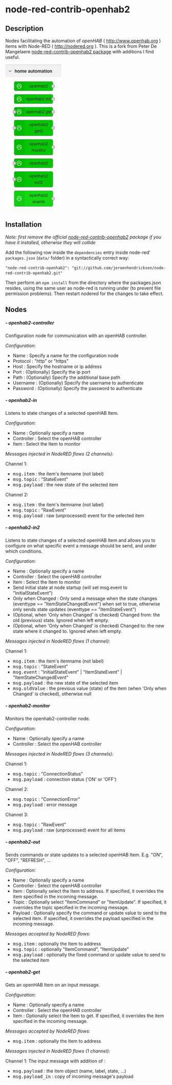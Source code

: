 # node-red-contrib-openhab2
## Description

Nodes facilitating the automation of *openHAB* ( <http://www.openhab.org> ) items with Node-RED ( <http://nodered.org> ). This is a fork from Peter De Mangelaere [node-red-contrib-openhab2 package](https://flows.nodered.org/node/node-red-contrib-openhab2) with additions I find useful.

![OpenHAB2 Node-RED nodes](images/openhab2_nodes.png)

## Installation

_Note:  first remove the official [node-red-contrib-openhab2](https://flows.nodered.org/node/node-red-contrib-openhab2) package if you have it installed, otherwise they will collide_

Add the following row inside the `dependencies` entry inside node-red' `packages.json` (`data/` folder) in a syntactically correct way:

    "node-red-contrib-openhab2": "git://github.com/jeroenhendricksen/node-red-contrib-openhab2.git"

Then perform an `npm install` from the directory where the packages.json resides, using the same user as node-red is running under (to prevent file permission problems). Then restart nodered for the changes to take effect.


## Nodes

##### - openhab2-controller

Configuration node for communication with an openHAB controller.

*Configuration:*
- Name : Specify a name for the configuration node
- Protocol : "http" or "https"
- Host : Specify the hostname or ip address
- Port : (Optionally) Specify the ip port
- Path : (Optionally) Specify the additional base path
- Username : (Optionally) Specify the username to authenticate
- Password : (Optionally) Specify the password to authenticate

##### - openhab2-in

Listens to state changes of a selected openHAB Item.

*Configuration:*
- Name : Optionally specify a name
- Controller : Select the openHAB controller
- Item : Select the Item to monitor

*Messages injected in NodeRED flows (2 channels):*

Channel 1:
- <kbd>msg.item</kbd> : the item's itemname (not label)
- <kbd>msg.topic</kbd> : "StateEvent"
- <kbd>msg.payload</kbd> : the new state of the selected item

Channel 2:
- <kbd>msg.item</kbd> : the item's itemname (not label)
- <kbd>msg.topic</kbd> : "RawEvent"
- <kbd>msg.payload</kbd> :  raw (unprocessed) event for the selected item

##### - openhab2-in2

Listens to state changes of a selected openHAB Item and allows you to configure on what specific event a message should be send, and under which conditions.

*Configuration:*
- Name : Optionally specify a name
- Controller : Select the openHAB controller
- Item : Select the Item to monitor
- Send initial state at node startup (will set msg.event to "InitialStateEvent") 
- Only when Changed : Only send a message when the state changes (eventtype == "ItemStateChangedEvent") when set to true, otherwise only sends state updates (eventtype == "ItemStateEvent")
- (Optional, when 'Only when Changed' is checked) Changed from: the old (previous) state. Ignored when left empty.
- (Optional, when 'Only when Changed' is checked) Changed to: the new state where it changed to. Ignored when left empty.

*Messages injected in NodeRED flows (1 channel):*

Channel 1:
- <kbd>msg.item</kbd> : the item's itemname (not label)
- <kbd>msg.topic</kbd> : "StateEvent"
- <kbd>msg.event</kbd> : "InitialStateEvent" | "ItemStateEvent" | "ItemStateChangedEvent"
- <kbd>msg.payload</kbd> : the new state of the selected item
- <kbd>msg.oldValue</kbd> : the previous value (state) of the item (when 'Only when Changed' is checked), otherwise null

##### - openhab2-monitor

Monitors the openhab2-controller node.

*Configuration:*
- Name : Optionally specify a name
- Controller : Select the openHAB controller

*Messages injected in NodeRED flows (3 channels):*

Channel 1:
- <kbd>msg.topic</kbd> : "ConnectionStatus"
- <kbd>msg.payload</kbd> : connection status ('ON' or 'OFF')

Channel 2:
- <kbd>msg.topic</kbd> : "ConnectionError"
- <kbd>msg.payload</kbd> : error message

Channel 3:
- <kbd>msg.topic</kbd> : "RawEvent"
- <kbd>msg.payload</kbd> :  raw (unprocessed) event for all items

##### - openhab2-out

Sends commands or state updates to a selected openHAB Item.
E.g. "ON", "OFF", "REFRESH", ... 

*Configuration:*
- Name : Optionally specify a name
- Controller : Select the openHAB controller
- Item :  Optionally select the Item to address. If specified, it overrides the item specified in the incoming message.
- Topic : Optionally select "ItemCommand" or "ItemUpdate". If specified, it overrides the topic specified in the incoming message. 
- Payload : Optionally specify the command or update value to send to the selected item. If specified, it overrides the payload specified in the incoming message.


*Messages accepted by NodeRED flows:*

- <kbd>msg.item</kbd> : optionally the Item to address
- <kbd>msg.topic</kbd> :  optionally "ItemCommand", "ItemUpdate"
- <kbd>msg.payload</kbd> : optionally the fixed command or update value to send to the selected item

##### - openhab2-get

Gets an openHAB Item on an input message.

*Configuration:*
- Name : Optionally specify a name
- Controller : Select the openHAB controller
- Item : Optionally select the Item to get. If specified, it overrides the item specified in the incoming message.

*Messages accepted by NodeRED flows:*

- <kbd>msg.item</kbd> : optionally the Item to address

*Messages injected in NodeRED flows (1 channel):*

Channel 1:
The input message with addition of :
- <kbd>msg.payload</kbd> : the item object (name, label, state, ...)
- <kbd>msg.payload_in</kbd> : copy of incoming message's payload

